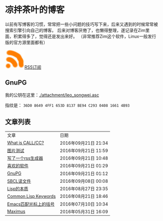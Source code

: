 凉拌茶叶的博客
==============

以前有写博客的习惯，常常把一些小问题的技巧写下来，后来又遇到的时候常常被搜索引擎引向自己的博客。
后来对博客厌倦了，也懒得整理，遂记录在Zim里面，积累得多了，觉得还是发出来好。
（非常推荐Zim这个软件，Linux一般发行版的官方源里面都有）

<a href="https://github.com/leosongwei/blog/raw/master/rss.xml"><img src="./attachment/rss.jpg" />RSS订阅</a>

## GnuPG
我的公钥在这里：[./attachment/leo_songwei.asc](https://raw.githubusercontent.com/leosongwei/blog/master/attachment/leo_songwei.asc)

指纹是：
`36D0 8649 4FF1 653D 8137 BE94 C293 0408 1661 4B93`

文章列表
--------

<table><tbody>
<tr><td>文章</td><td>日期</td></tr>
<tr><td><a href="./00_what_is_call_cc.md">What is CALL/CC?</a></td><td>2016年09月21日 21:34</td></tr>
<tr><td><a href="./图片测试.md">图片测试</a></td><td>2016年09月21日 11:59</td></tr>
<tr><td><a href="./08_rss.md">写了一个rss生成器</a></td><td>2016年09月21日 10:48</td></tr>
<tr><td><a href="./02_favorite_software.md">喜欢的软件</a></td><td>2016年09月21日 01:29</td></tr>
<tr><td><a href="./07_gpg.md">GnuPG</a></td><td>2016年09月21日 01:12</td></tr>
<tr><td><a href="./06_sbcl_reading_file.md">SBCL读文件</a></td><td>2016年09月08日 00:08</td></tr>
<tr><td><a href="./05_essence_of_lisp.md">Lisp的本质</a></td><td>2016年08月27日 23:35</td></tr>
<tr><td><a href="./04_common_lisp_keywords.md">Common Lisp Keywords</a></td><td>2016年08月21日 18:46</td></tr>
<tr><td><a href="./03_emacs_matching_parens_ON_cursor.md">Emacs匹配光标上的括号</a></td><td>2016年07月10日 10:34</td></tr>
<tr><td><a href="./01_maximus.md">Maximus</a></td><td>2016年05月31日 16:09</td></tr>
</tbody></table>
